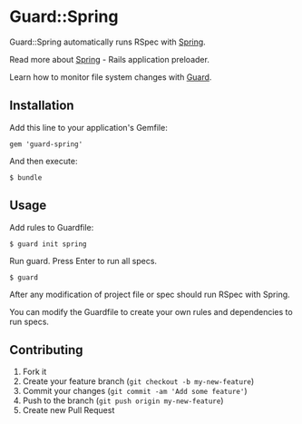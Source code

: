# Guard::Spring

Guard::Spring automatically runs RSpec with [Spring](https://github.com/jonleighton/spring).

Read more about [Spring](https://github.com/jonleighton/spring) - Rails application preloader.

Learn how to monitor file system changes with [Guard](https://github.com/guard/guard).


## Installation

Add this line to your application's Gemfile:

    gem 'guard-spring'

And then execute:

    $ bundle

## Usage

Add rules to Guardfile:

    $ guard init spring

Run guard. Press Enter to run all specs.

    $ guard

After any modification of project file or spec should run RSpec with Spring.

You can modify the Guardfile to create your own rules and dependencies to run specs.

## Contributing

1. Fork it
2. Create your feature branch (`git checkout -b my-new-feature`)
3. Commit your changes (`git commit -am 'Add some feature'`)
4. Push to the branch (`git push origin my-new-feature`)
5. Create new Pull Request
